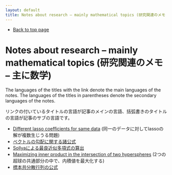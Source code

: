 ```yaml
---
layout: default
title: Notes about research – mainly mathematical topics (研究関連のメモ – 主に数学)
---
```

-   [Back to top page](../)

# Notes about research – mainly mathematical topics (研究関連のメモ – 主に数学)

The languages of the titles with the link denote the main languages of the notes. The languages of the titles in parentheses denote the secondary languages of the notes.

リンクの付いているタイトルの言語が記事のメインの言語、括弧書きのタイトルの言語が記事のサブの言語です。

-   [Different lasso coefficients for same data](https://sites.google.com/site/hrhanada/memo/lasso-coefficients) (同一のデータに対してlassoの解が複数生じうる問題)
-   [ベクトルの勾配に関する諸公式](https://sites.google.com/site/hrhanada/memo/gradient-formula) <!-- (Formulae for vector gradients) -->
-   [Sollyaによる最良近似多項式の算出](https://sites.google.com/site/hrhanada/memo/sollya)
-   [Maximizing inner product in the intersection of two hyperspheres](intersection-hyperspheres/) (2つの超球の共通部分の中で、内積値を最大化する)
-   [標本共分散行列の公式](sample-covariance-matrix/) <!--(Formula for sample (population) covariance matrix)-->
